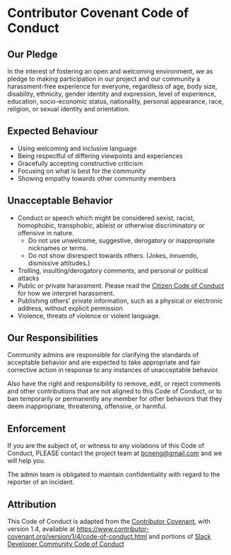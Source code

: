 # Contributor Covenant Code of Conduct

## Our Pledge

In the interest of fostering an open and welcoming environment, we as pledge to
making participation in our project and our community a harassment-free
experience for everyone, regardless of age, body size, disability, ethnicity,
gender identity and expression, level of experience, education, socio-economic
status, nationality, personal appearance, race, religion, or sexual identity
and orientation.

## Expected Behaviour

* Using welcoming and inclusive language
* Being respectful of differing viewpoints and experiences
* Gracefully accepting constructive criticism
* Focusing on what is best for the community
* Showing empathy towards other community members

## Unacceptable Behavior

* Conduct or speech which might be considered sexist, racist, homophobic, 
  transphobic,   ableist or otherwise discriminatory or offensive in nature.
  - Do not use unwelcome, suggestive, derogatory or inappropriate nicknames or terms.
  - Do not show disrespect towards others. (Jokes, innuendo, dismissive attitudes.)
* Trolling, insulting/derogatory comments, and personal or political attacks
* Public or private harassment. Please read the [Citizen Code of Conduct][citizen-coc]
  for how we interpret harassment.
* Publishing others' private information, such as a physical or electronic
  address, without explicit permission
* Violence, threats of violence or violent language.

## Our Responsibilities

Community admins are responsible for clarifying the standards of acceptable
behavior and are expected to take appropriate and fair corrective action in
response to any instances of unacceptable behavior.

Also have the right and responsibility to remove, edit, or reject comments and
other contributions that are not aligned to this Code of Conduct, or to ban
temporarily or permanently any member for other behaviors that they deem
inappropriate, threatening, offensive, or harmful.

## Enforcement

If you are the subject of, or witness to any violations of this Code of Conduct, 
PLEASE contact the project team at bcneng@gmail.com and we will help you.

The admin team is obligated to maintain confidentiality with regard to the reporter 
of an incident.

## Attribution

This Code of Conduct is adapted from the [Contributor Covenant][contributor-covenant], 
with  version 1.4, available at https://www.contributor-covenant.org/version/1/4/code-of-conduct.html and portions of [Slack Developer Community Code of Conduct][slack-coc]

[contributor-covenant]: https://www.contributor-covenant.org
[citizen-coc]: http://citizencodeofconduct.org
[slack-coc]: https://api.slack.com/docs/community-code-of-conduct
